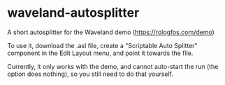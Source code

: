 # waveland-autosplitter
A short autosplitter for the Waveland demo (https://rologfos.com/demo)

To use it, download the .asl file, create a "Scriptable Auto Splitter" component in the Edit Layout menu, and point it towards the file.

Currently, it only works with the demo, and cannot auto-start the run (the option does nothing), so you still need to do that yourself.
